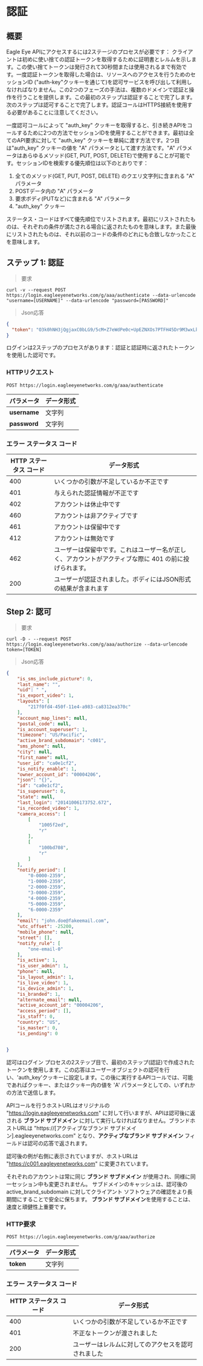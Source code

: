 # 認証

## 概要

Eagle Eye APIにアクセスするには2ステージのプロセスが必要です： クライアントは初めに使い捨ての認証トークンを取得するために証明書とレルムを示します。この使い捨てトークンは発行されて30秒間または使用されるまで有効です。一度認証トークンを取得した場合は、リソースへのアクセスを行うためのセッションID ("auth-key"クッキーを通じて)を認可サービスを呼び出して利用しなければなりません。この2つのフェーズの手法は、複数のドメインで認証と操作を行うことを提供します。この最初のステップは認証することで完了します。次のステップは認可することで完了します。認証コールはHTTPS接続を使用する必要があることに注意してください。

一度認可コールによって "auth_key" クッキーを取得すると、引き続きAPIをコールするために2つの方法でセッションIDを使用することができます。最初は全てのAPI要求に対して "auth_key" クッキーを単純に渡す方法です。2つ目は"auth_key" クッキーの値を "A" パラメータとして渡す方法です。"A" パラメータはあらゆるメソッド(GET, PUT, POST, DELETE)で使用することが可能です。セッションIDを検索する優先順位は以下のとおりです：

1. 全てのメソッド(GET, PUT, POST, DELETE) のクエリ文字列に含まれる "A" パラメータ
2. POSTデータ内の "A" パラメータ
3. 要求ボディ(PUTなど)に含まれる "A" パラメータ
4. "auth_key" クッキー

ステータス・コードはすべて優先順位でリストされます。最初にリストされたものは、それぞれの条件が満たされる場合に返されたものを意味します。また最後にリストされたものは、それ以前のコードの条件のどれにも合致しなかったことを意味します。

<!--===================================================================-->
## ステップ 1: 認証
> 要求

```shell
curl -v --request POST https://login.eagleeyenetworks.com/g/aaa/authenticate --data-urlencode "username=[USERNAME]" --data-urlencode "password=[PASSWORD]"
```

> Json応答

```json
{
  "token": "O3k0hNH3jQgjaxC0bLG9/5cM+Z7eWdPe0c+UpEZNXOs7PTFH45Dr9M3wxLkP6GjcPuCw8lXVTkHGA1zgx/q44HBv3Xmcj4/XzN2f6Hv+mZVIy8LorX8N5a6fNVRknWWW86nCHfbLvOP6TPcmBP1dD10ynnGeAdlQHTqMN5mvKH24WwZgVFbM4DyhyWu+eTN+t1XNROegJdZRjhaYCZ1FVKkdnrlsrMD6JSr/tE7byCLVjPcwzVabA+x0tDbGipystTNYPZyDVr3DQM70SV6kfqg2irlC8/zDu7a2EhI1IQWuZZ2GQIQm5jBtj9UR/p7ainHVhEc/bSFYUCvziepcAa=="
}
```

ログインは2ステップのプロセスがあります：認証と認証時に返されたトークンを使用した認可です。

### HTTPリクエスト

`POST https://login.eagleeyenetworks.com/g/aaa/authenticate`

パラメータ   	| データ形式
---------   	| ----------- 
**username** 	| 文字列     
**password** 	| 文字列    

### エラー ステータス コード

HTTP ステータス コード    | データ形式
---------           | ----------- 
400 | いくつかの引数が不足しているか不正です
401 | 与えられた認証情報が不正です
402 | アカウントは休止中です
460 | アカウントは非アクティブです
461 | アカウントは保留中です
412 | アカウントは無効です
462 | ユーザーは保留中です。これはユーザー名が正しく、アカウントがアクティブな際に 401 の前に投げられます。
200 | ユーザーが認証されました。ボディにはJSON形式の結果が含まれます

<!--===================================================================-->
## Step 2: 認可

> 要求

```shell
curl -D - --request POST https://login.eagleeyenetworks.com/g/aaa/authorize --data-urlencode token=[TOKEN]
```

> Json応答

```json
{
    "is_sms_include_picture": 0,
    "last_name": "",
    "uid": " ",
    "is_export_video": 1,
    "layouts": [
        "217f0fd4-450f-11e4-a983-ca8312ea370c"
    ],
    "account_map_lines": null,
    "postal_code": null,
    "is_account_superuser": 1,
    "timezone": "US/Pacific",
    "active_brand_subdomain": "c001",
    "sms_phone": null,
    "city": null,
    "first_name": null,
    "user_id": "ca0e1cf2",
    "is_notify_enable": 1,
    "owner_account_id": "00004206",
    "json": "{}",
    "id": "ca0e1cf2",
    "is_superuser": 0,
    "state": null,
    "last_login": "20141006173752.672",
    "is_recorded_video": 1,
    "camera_access": [
        [
            "1005f2ed",
            "r"
        ],
        [
            "100bd708",
            "r"
        ]
    ],
    "notify_period": [
        "0-0000-2359",
        "1-0000-2359",
        "2-0000-2359",
        "3-0000-2359",
        "4-0000-2359",
        "5-0000-2359",
        "6-0000-2359"
    ],
    "email": "john.doe@fakeemail.com",
    "utc_offset": -25200,
    "mobile_phone": null,
    "street": [],
    "notify_rule": [
        "one-email-0"
    ],
    "is_active": 1,
    "is_user_admin": 1,
    "phone": null,
    "is_layout_admin": 1,
    "is_live_video": 1,
    "is_device_admin": 1,
    "is_branded": 1,
    "alternate_email": null,
    "active_account_id": "00004206",
    "access_period": [],
    "is_staff": 0,
    "country": "US",
    "is_master": 0,
    "is_pending": 0


}
```

認可はログイン プロセスの2ステップ目で、最初のステップ(認証)で作成されたトークンを使用します。この応答はユーザーオブジェクトの認可を行い、'auth_key'クッキーに設定します。この後に実行するAPIコールでは、可能であればクッキー、またはクッキー内の値を 'A' パラメータとしての、いずれかの方法で送信します。

APIコールを行うホストURLはオリジナルの  "https://login.eagleeyenetworks.com" に対して行いますが、APIは認可後に返される **ブランド サブドメイン** に対して実行しなければなりません。ブランドホストURLは "https://[アクティブなブランド サブドメイン].eagleeyenetworks.com" となり、**アクティブなブランド サブドメイン** フィールドは認可の応答で返されます。

認可後の例が右側に表示されていますが、ホストURLは "https://c001.eagleyenetworks.com" に変更されています。

それぞれのアカウントは常に同じ **ブランド サブドメイン** が使用され、同様に同一セッション中も変更されません。
サブドメインのキャッシュは、認可後の active_brand_subdomain に対してクライアント ソフトウェアの確認をより長期間にすることで安全に保ちます。
**ブランド サブドメイン**を使用することは、速度と頑健性上重要です。


### HTTP要求

`POST https://login.eagleeyenetworks.com/g/aaa/authorize`

パラメータ   | データ形式
---------	| -----------   
**token**   | 文字列

### エラー ステータス コード

HTTP ステータス コード    | データ形式
----------           | ----------- 
400 | いくつかの引数が不足しているか不正です
401 | 不正なトークンが渡されました
200 | ユーザーはレルムに対してのアクセスを認可されました
